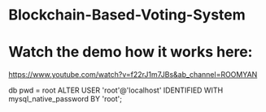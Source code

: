 # Blockchain-Based-Voting-System

# Watch the demo how it works here:
https://www.youtube.com/watch?v=f22rJ1m7JBs&ab_channel=ROOMYAN


db pwd = root
ALTER USER 'root'@'localhost' IDENTIFIED WITH mysql_native_password BY 'root';